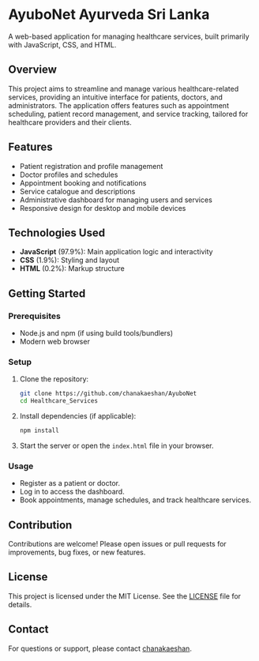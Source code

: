 # AyuboNet Ayurveda Sri Lanka

A web-based application for managing healthcare services, built primarily with JavaScript, CSS, and HTML.

## Overview

This project aims to streamline and manage various healthcare-related services, providing an intuitive interface for patients, doctors, and administrators. The application offers features such as appointment scheduling, patient record management, and service tracking, tailored for healthcare providers and their clients.

## Features

- Patient registration and profile management
- Doctor profiles and schedules
- Appointment booking and notifications
- Service catalogue and descriptions
- Administrative dashboard for managing users and services
- Responsive design for desktop and mobile devices

## Technologies Used

- **JavaScript** (97.9%): Main application logic and interactivity
- **CSS** (1.9%): Styling and layout
- **HTML** (0.2%): Markup structure

## Getting Started

### Prerequisites

- Node.js and npm (if using build tools/bundlers)
- Modern web browser

### Setup

1. Clone the repository:
    ```bash
    git clone https://github.com/chanakaeshan/AyuboNet
    cd Healthcare_Services
    ```
2. Install dependencies (if applicable):
    ```bash
    npm install
    ```
3. Start the server or open the `index.html` file in your browser.

### Usage

- Register as a patient or doctor.
- Log in to access the dashboard.
- Book appointments, manage schedules, and track healthcare services.


## Contribution

Contributions are welcome! Please open issues or pull requests for improvements, bug fixes, or new features.

## License

This project is licensed under the MIT License. See the [LICENSE](LICENSE) file for details.

## Contact

For questions or support, please contact [chanakaeshan](https://github.com/chanakaeshan).
